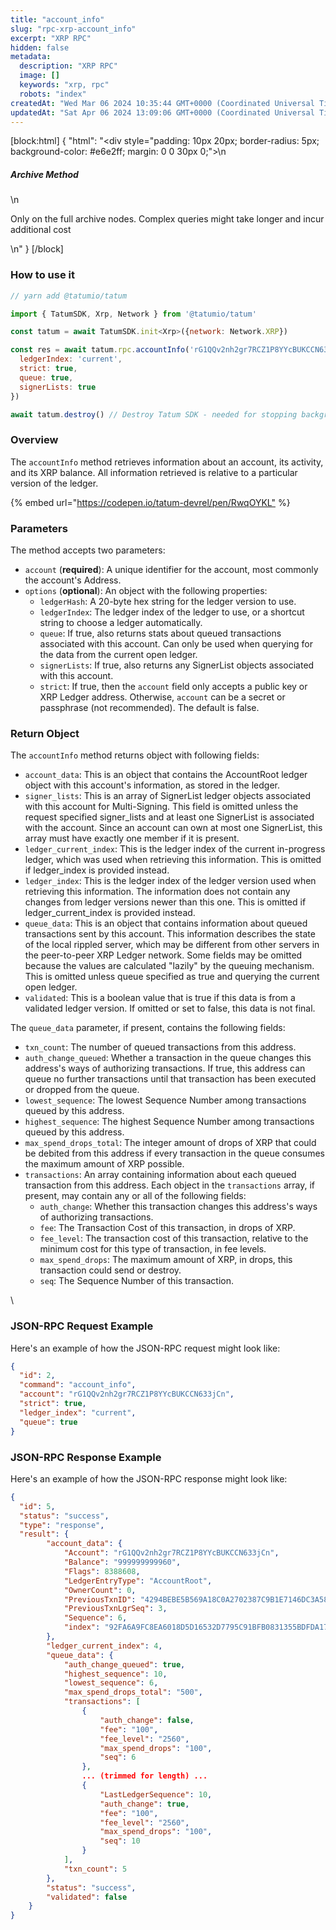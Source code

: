 ```yaml
---
title: "account_info"
slug: "rpc-xrp-account_info"
excerpt: "XRP RPC"
hidden: false
metadata: 
  description: "XRP RPC"
  image: []
  keywords: "xrp, rpc"
  robots: "index"
createdAt: "Wed Mar 06 2024 10:35:44 GMT+0000 (Coordinated Universal Time)"
updatedAt: "Sat Apr 06 2024 13:09:06 GMT+0000 (Coordinated Universal Time)"
---
```

[block:html]
{
  "html": "<div style=\"padding: 10px 20px; border-radius: 5px; background-color: #e6e2ff; margin: 0 0 30px 0;\">\n  <h5>Archive Method</h5>\n  <p>Only on the full archive nodes. Complex queries might take longer and incur additional cost</p>\n</div>"
}
[/block]


### How to use it

```javascript
// yarn add @tatumio/tatum

import { TatumSDK, Xrp, Network } from '@tatumio/tatum'

const tatum = await TatumSDK.init<Xrp>({network: Network.XRP})

const res = await tatum.rpc.accountInfo('rG1QQv2nh2gr7RCZ1P8YYcBUKCCN633jCn', {
  ledgerIndex: 'current',
  strict: true,
  queue: true,
  signerLists: true
})

await tatum.destroy() // Destroy Tatum SDK - needed for stopping background jobs
```

### Overview

The `accountInfo` method retrieves information about an account, its activity, and its XRP balance. All information retrieved is relative to a particular version of the ledger.

{% embed url="<https://codepen.io/tatum-devrel/pen/RwqOYKL"> %}

### Parameters

The method accepts two parameters:

- `account` (**required**): A unique identifier for the account, most commonly the account's Address.
- `options` (**optional**): An object with the following properties:
  - `ledgerHash`: A 20-byte hex string for the ledger version to use.
  - `ledgerIndex`: The ledger index of the ledger to use, or a shortcut string to choose a ledger automatically.
  - `queue`: If true, also returns stats about queued transactions associated with this account. Can only be used when querying for the data from the current open ledger.
  - `signerLists`: If true, also returns any SignerList objects associated with this account.
  - `strict`: If true, then the `account` field only accepts a public key or XRP Ledger address. Otherwise, `account` can be a secret or passphrase (not recommended). The default is false.

### Return Object

The `accountInfo` method returns object with following fields:

- `account_data`: This is an object that contains the AccountRoot ledger object with this account's information, as stored in the ledger.
- `signer_lists`: This is an array of SignerList ledger objects associated with this account for Multi-Signing. This field is omitted unless the request specified signer\_lists and at least one SignerList is associated with the account. Since an account can own at most one SignerList, this array must have exactly one member if it is present.
- `ledger_current_index`: This is the ledger index of the current in-progress ledger, which was used when retrieving this information. This is omitted if ledger\_index is provided instead.
- `ledger_index`: This is the ledger index of the ledger version used when retrieving this information. The information does not contain any changes from ledger versions newer than this one. This is omitted if ledger\_current\_index is provided instead.
- `queue_data`: This is an object that contains information about queued transactions sent by this account. This information describes the state of the local rippled server, which may be different from other servers in the peer-to-peer XRP Ledger network. Some fields may be omitted because the values are calculated "lazily" by the queuing mechanism. This is omitted unless queue specified as true and querying the current open ledger.
- `validated`: This is a boolean value that is true if this data is from a validated ledger version. If omitted or set to false, this data is not final.

The `queue_data` parameter, if present, contains the following fields:

- `txn_count`: The number of queued transactions from this address.
- `auth_change_queued`: Whether a transaction in the queue changes this address's ways of authorizing transactions. If true, this address can queue no further transactions until that transaction has been executed or dropped from the queue.
- `lowest_sequence`: The lowest Sequence Number among transactions queued by this address.
- `highest_sequence`: The highest Sequence Number among transactions queued by this address.
- `max_spend_drops_total`: The integer amount of drops of XRP that could be debited from this address if every transaction in the queue consumes the maximum amount of XRP possible.
- `transactions`: An array containing information about each queued transaction from this address. Each object in the `transactions` array, if present, may contain any or all of the following fields:
  - `auth_change`: Whether this transaction changes this address's ways of authorizing transactions.
  - `fee`: The Transaction Cost of this transaction, in drops of XRP.
  - `fee_level`: The transaction cost of this transaction, relative to the minimum cost for this type of transaction, in fee levels.
  - `max_spend_drops`: The maximum amount of XRP, in drops, this transaction could send or destroy.
  - `seq`: The Sequence Number of this transaction.

\\

### JSON-RPC Request Example

Here's an example of how the JSON-RPC request might look like:

```json
{
  "id": 2,
  "command": "account_info",
  "account": "rG1QQv2nh2gr7RCZ1P8YYcBUKCCN633jCn",
  "strict": true,
  "ledger_index": "current",
  "queue": true
}
```

### JSON-RPC Response Example

Here's an example of how the JSON-RPC response might look like:

```json
{
  "id": 5,
  "status": "success",
  "type": "response",
  "result": {
        "account_data": {
            "Account": "rG1QQv2nh2gr7RCZ1P8YYcBUKCCN633jCn",
            "Balance": "999999999960",
            "Flags": 8388608,
            "LedgerEntryType": "AccountRoot",
            "OwnerCount": 0,
            "PreviousTxnID": "4294BEBE5B569A18C0A2702387C9B1E7146DC3A5850C1E87204951C6FDAA4C42",
            "PreviousTxnLgrSeq": 3,
            "Sequence": 6,
            "index": "92FA6A9FC8EA6018D5D16532D7795C91BFB0831355BDFDA177E86C8BF997985F"
        },
        "ledger_current_index": 4,
        "queue_data": {
            "auth_change_queued": true,
            "highest_sequence": 10,
            "lowest_sequence": 6,
            "max_spend_drops_total": "500",
            "transactions": [
                {
                    "auth_change": false,
                    "fee": "100",
                    "fee_level": "2560",
                    "max_spend_drops": "100",
                    "seq": 6
                },
                ... (trimmed for length) ...
                {
                    "LastLedgerSequence": 10,
                    "auth_change": true,
                    "fee": "100",
                    "fee_level": "2560",
                    "max_spend_drops": "100",
                    "seq": 10
                }
            ],
            "txn_count": 5
        },
        "status": "success",
        "validated": false
    }
}
```
